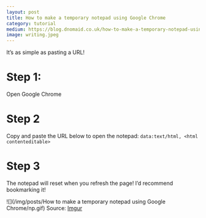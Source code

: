```yaml
---
layout: post
title: How to make a temporary notepad using Google Chrome
category: tutorial
medium: https://blog.dnomaid.co.uk/how-to-make-a-temporary-notepad-using-google-chrome-b7faeb367b42
image: writing.jpeg
---
```


It’s as simple as pasting a URL!

# Step 1:
Open Google Chrome

# Step 2
Copy and paste the URL below to open the notepad:
`data:text/html, <html contenteditable>`

# Step 3
The notepad will reset when you refresh the page! I’d recommend bookmarking it!

![](/img/posts/How to make a temporary notepad using Google Chrome/np.gif)
<span class="image-caption">Source: <a href="http://imgur.com/gallery/NCfvl">Imgur</a></span>
